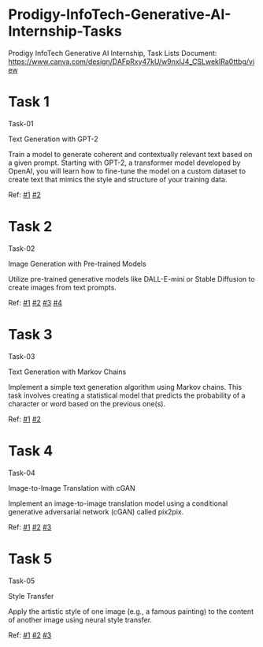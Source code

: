 # Prodigy-InfoTech-Generative-AI-Internship-Tasks
Prodigy InfoTech Generative AI Internship, Task Lists Document:
https://www.canva.com/design/DAFpRxy47kU/w9nxlJ4_CSLwekIRa0ttbg/view

# Task 1

Task-01

Text Generation with GPT-2

Train a model to generate coherent and contextually relevant text based on a given prompt. Starting with GPT-2, a transformer model developed by OpenAI, you will learn how to fine-tune the model on a custom dataset to create text that mimics the style and structure of your training data. 

Ref:  [#1](https://huggingface.co/blog/how-to-generate)   [#2](https://colab.research.google.com/drive/15qBZx5y9rdaQSyWpsreMDnTiZ5IlN0zD?usp=sharing)

# Task 2

Task-02

Image Generation with Pre-trained Models

Utilize pre-trained generative models like DALL-E-mini or Stable Diffusion to create images from text prompts.

Ref:  [#1](https://www.tensorflow.org/tutorials/generative/generate_images_with_stable_diffusion)   [#2](https://colab.research.google.com/github/robgon-art/e-dall-e/blob/main/DALL_E_Mini_Image_Generator.ipynb)   [#3](https://towardsdatascience.com/e-dall-e-creating-digital-art-with-varying-aspect-ratios-5de260f4713d)   [#4](https://github.com/faizonly5953/Diffusion-Colab)



# Task 3

Task-03

Text Generation with Markov Chains

Implement a simple text generation algorithm using Markov chains. This task involves creating a statistical model that predicts the probability of a character or word based on the previous one(s).

Ref: [#1](https://towardsdatascience.com/text-generation-with-markov-chains-an-introduction-to-using-markovify-742e6680dc33)  [#2](https://github.com/aparrish/predictive-text-and-text-generation/blob/master/predictive-text-and-text-generation.ipynb)

# Task 4

Task-04

Image-to-Image Translation with cGAN

Implement an image-to-image translation model using a conditional generative adversarial network (cGAN) called pix2pix. 

Ref: [#1](https://www.geeksforgeeks.org/conditional-generative-adversarial-network/)   [#2](https://scribe.rip/cgan-conditional-generative-adversarial-network-how-to-gain-control-over-gan-outputs-b30620bd0cc8)   [#3](https://www.tensorflow.org/tutorials/generative/pix2pix)

# Task 5

Task-05

Style Transfer

Apply the artistic style of one image (e.g., a famous painting) to the content of another image using neural style transfer. 

Ref: [#1](https://towardsdatascience.com/how-do-neural-style-transfers-work-b76de101eb3)   [#2](https://www.geeksforgeeks.org/neural-style-transfer-with-tensorflow/)   [#3](https://www.tensorflow.org/tutorials/generative/style_transfer) 














